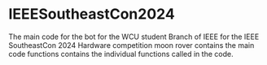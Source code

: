 # IEEESoutheastCon2024
The main code for the bot for the WCU student Branch of IEEE for the IEEE SoutheastCon 2024 Hardware competition
  moon rover contains the main code
  functions contains the individual functions called in the code.
